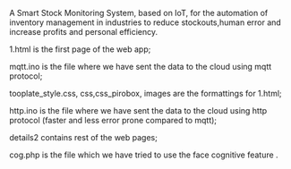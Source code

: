 A Smart Stock Monitoring System, based on IoT, for the automation of inventory management in industries to reduce stockouts,human error and increase profits and personal efficiency.  


1.html is the first page of the web app;


mqtt.ino is the file where we have sent the data to the cloud using mqtt protocol;


tooplate_style.css, css,css_pirobox, images are the formattings for 1.html;


http.ino is the file where we have sent the data to the cloud using http protocol (faster and less error prone compared to mqtt);

details2 contains rest of the web pages;

cog.php is the file which we have tried to use the face cognitive feature .
